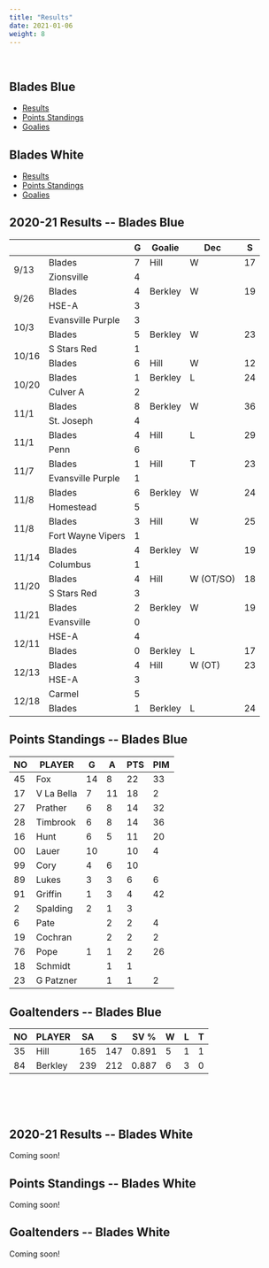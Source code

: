 ```yaml
---
title: "Results"
date: 2021-01-06
weight: 8
---
```

<div class="sponsorcontainer">
  <a id="stats-a1" href="#"><img id="stats-s1" class="image sponsor"></a>
  <a id="stats-a2" href="#"><img id="stats-s2" class="image sponsor"></a>
</div>

## Blades Blue
  * [Results](#bresults)
  * [Points Standings](#bpoints)
  * [Goalies](#bgoalies)

## Blades White
  * [Results](#wresults)
  * [Points Standings](#wpoints)
  * [Goalies](#wgoalies)


<a name="bresults"></a>2020-21 Results -- Blades Blue
------------------------------
<table>
  <thead>
    <tr>
      <th></th>
      <th></th>
      <th title="Goals">G</th>
      <th title="Goaltender">Goalie</th>
      <th title="Decision">Dec</th>
      <th title="Saves">S</th>
    </tr>
  </thead>
 <tr class="odd"><td rowspan="2">9/13</td><td>Blades</td> <td>7</td><td>Hill</td><td>W</td><td>17</td></tr><tr class="odd"><td>Zionsville</td><td>4</td><td></td><td></td><td></td></tr>
 <tr class="even"><td rowspan="2">9/26</td><td>Blades</td> <td>4</td><td>Berkley</td><td>W</td><td>19</td></tr><tr class="even"><td>HSE-A</td><td>3</td><td></td><td></td><td></td></tr>
 <tr class="odd"><td rowspan="2">10/3</td><td>Evansville Purple</td><td>3</td><td></td><td></td><td></td></tr><tr class="odd"><td>Blades</td> <td>5</td><td>Berkley</td><td>W</td><td>23</td></tr>
 <tr class="even"><td rowspan="2">10/16</td><td>S Stars Red</td><td>1</td><td></td><td></td><td></td></tr><tr class="even"><td>Blades</td> <td>6</td><td>Hill</td><td>W</td><td>12</td></tr>
 <tr class="odd"><td rowspan="2">10/20</td><td>Blades</td> <td>1</td><td>Berkley</td><td>L</td><td>24</td></tr><tr class="odd"><td>Culver A</td><td>2</td><td></td><td></td><td></td></tr>
 <tr class="even"><td rowspan="2">11/1</td><td>Blades</td> <td>8</td><td>Berkley</td><td>W</td><td>36</td></tr><tr class="even"><td>St. Joseph</td><td>4</td><td></td><td></td><td></td></tr>
 <tr class="odd"><td rowspan="2">11/1</td><td>Blades</td> <td>4</td><td>Hill</td><td>L</td><td>29</td></tr><tr class="odd"><td>Penn</td><td>6</td><td></td><td></td><td></td></tr>
 <tr class="even"><td rowspan="2">11/7</td><td>Blades</td> <td>1</td><td>Hill</td><td>T</td><td>23</td></tr><tr class="even"><td>Evansville Purple</td><td>1</td><td></td><td></td><td></td></tr>
 <tr class="odd"><td rowspan="2">11/8</td><td>Blades</td> <td>6</td><td>Berkley</td><td>W</td><td>24</td></tr><tr class="odd"><td>Homestead</td><td>5</td><td></td><td></td><td></td></tr>
 <tr class="even"><td rowspan="2">11/8</td><td>Blades</td> <td>3</td><td>Hill</td><td>W</td><td>25</td></tr><tr class="even"><td>Fort Wayne Vipers</td><td>1</td><td></td><td></td><td></td></tr>
 <tr class="odd"><td rowspan="2">11/14</td><td>Blades</td> <td>4</td><td>Berkley</td><td>W</td><td>19</td></tr><tr class="odd"><td>Columbus</td><td>1</td><td></td><td></td><td></td></tr>
 <tr class="even"><td rowspan="2">11/20</td><td>Blades</td> <td>4</td><td>Hill</td><td>W (OT/SO)</td><td>18</td></tr><tr class="even"><td>S Stars Red</td><td>3</td><td></td><td></td><td></td></tr>
 <tr class="odd"><td rowspan="2">11/21</td><td>Blades</td> <td>2</td><td>Berkley</td><td>W</td><td>19</td></tr><tr class="odd"><td>Evansville</td><td>0</td><td></td><td></td><td></td></tr>
 <tr class="even"><td rowspan="2">12/11</td><td>HSE-A</td><td>4</td><td></td><td></td><td></td></tr><tr class="even"><td>Blades</td> <td>0</td><td>Berkley</td><td>L</td><td>17</td></tr>
 <tr class="odd"><td rowspan="2">12/13</td><td>Blades</td> <td>4</td><td>Hill</td><td>W (OT)</td><td>23</td></tr><tr class="odd"><td>HSE-A</td><td>3</td><td></td><td></td><td></td></tr>
 <tr class="even"><td rowspan="2">12/18</td><td>Carmel</td><td>5</td><td></td><td></td><td></td></tr><tr class="even"><td>Blades</td> <td>1</td><td>Berkley</td><td>L</td><td>24</td></tr>
</table>


<a name="bpoints"></a>Points Standings -- Blades Blue
----------------
<table>
  <thead>
    <tr>
      <th title="Jersey Number">NO</th> <th title="Player Name">PLAYER</th>
      <th title="Goals">G</th> <th title="Assists">A</th> <th title="Points">PTS</th> <th title="Penalty Minutes">PIM</th>
    <tr>
  </thead>
<tr><td>45</td><td>Fox</td><td>14</td><td>8</td><td>22</td><td>33</td></tr>
<tr><td>17</td><td>V La Bella</td><td>7</td><td>11</td><td>18</td><td>2</td></tr>
<tr><td>27</td><td>Prather</td><td>6</td><td>8</td><td>14</td><td>32</td></tr>
<tr><td>28</td><td>Timbrook</td><td>6</td><td>8</td><td>14</td><td>36</td></tr>
<tr><td>16</td><td>Hunt</td><td>6</td><td>5</td><td>11</td><td>20</td></tr>
<tr><td>00</td><td>Lauer</td><td>10</td><td></td><td>10</td><td>4</td></tr>
<tr><td>99</td><td>Cory</td><td>4</td><td>6</td><td>10</td><td></td></tr>
<tr><td>89</td><td>Lukes</td><td>3</td><td>3</td><td>6</td><td>6</td></tr>
<tr><td>91</td><td>Griffin</td><td>1</td><td>3</td><td>4</td><td>42</td></tr>
<tr><td>2</td><td>Spalding</td><td>2</td><td>1</td><td>3</td><td></td></tr>
<tr><td>6</td><td>Pate</td><td></td><td>2</td><td>2</td><td>4</td></tr>
<tr><td>19</td><td>Cochran</td><td></td><td>2</td><td>2</td><td>2</td></tr>
<tr><td>76</td><td>Pope</td><td>1</td><td>1</td><td>2</td><td>26</td></tr>
<tr><td>18</td><td>Schmidt</td><td></td><td>1</td><td>1</td><td></td></tr>
<tr><td>23</td><td>G Patzner</td><td></td><td>1</td><td>1</td><td>2</td></tr>
</table>


<a name="bgoalies"></a>Goaltenders -- Blades Blue
----------------
<table>
  <thead>
    <tr>
      <th title="Jersey Number">NO</th> <th title="Player Name">PLAYER</th>
      <th title="Shots Against">SA</th> <th title="Saves">S</th> <th title="Save Percentage">SV %</th>
      <th title="Wins">W</th>
      <th title="Losses">L</th>
      <th title="Ties">T</th>
    <tr>
  </thead>
<tr><td>35</td><td>Hill</td><td>165</td><td>147</td><td>0.891</td><td>5</td><td>1</td><td>1</td></tr>
<tr><td>84</td><td>Berkley</td><td>239</td><td>212</td><td>0.887</td><td>6</td><td>3</td><td>0</td></tr>
</table>

<br>
<br>
<br>

<a name="wresults"></a>2020-21 Results -- Blades White
------------------------------
Coming soon!

<a name="wpoints"></a>Points Standings -- Blades White
----------------
Coming soon!

<a name="wgoalies"></a>Goaltenders -- Blades White
----------------
Coming soon!
